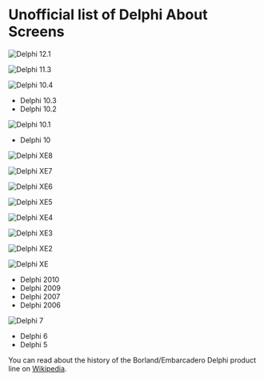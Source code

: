 # Unofficial list of Delphi About Screens

![Delphi 12.1](D12.1.png)

![Delphi 11.3](D11.3.png)

![Delphi 10.4](D10.4.png)

- Delphi 10.3
- Delphi 10.2

![Delphi 10.1](D10.1.png)

- Delphi 10

![Delphi XE8](DXE8.png)

![Delphi XE7](DXE7.png)

![Delphi XE6](DXE6.png)

![Delphi XE5](DXE5.png)

![Delphi XE4](DXE4.png)

![Delphi XE3](DXE3.png)

![Delphi XE2](DXE2.png)

![Delphi XE](DXE.png)

- Delphi 2010
- Delphi 2009
- Delphi 2007
- Delphi 2006

![Delphi 7](D7.png)

- Delphi 6
- Delphi 5

You can read about the history of the Borland/Embarcadero Delphi product line on [Wikipedia](https://en.wikipedia.org/wiki/History_of_Delphi_(software)).